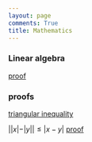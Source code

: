 ```yaml
---
layout: page
comments: True
title: Mathematics 
---
```


### Linear algebra

[proof]()

### proofs

[triangular inequality](http://www.mathopenref.com/triangleinequality.html)

$||x|−|y||≤|x−y|$  [proof](http://math.stackexchange.com/questions/127372/reverse-triangle-inequality-proof)



